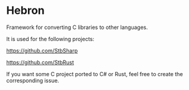 # Hebron
Framework for converting C libraries to other languages.

It is used for the following projects:

https://github.com/StbSharp

https://github.com/StbRust

If you want some C project ported to C# or Rust, feel free to create the corresponding issue.
